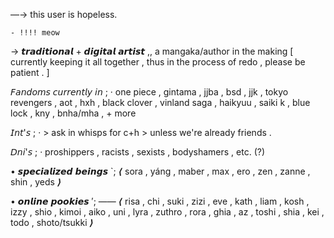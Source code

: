 —→ this user is hopeless.
        
    - !!!! meow 
 
  → 𝙩𝙧𝙖𝙙𝙞𝙩𝙞𝙤𝙣𝙖𝙡 + 𝙙𝙞𝙜𝙞𝙩𝙖𝙡 𝙖𝙧𝙩𝙞𝙨𝙩 ,, a mangaka/author in the making
[ currently keeping it all together , thus in the process of redo , please be patient . ]

𝘍𝘢𝘯𝘥𝘰𝘮𝘴 𝘤𝘶𝘳𝘳𝘦𝘯𝘵𝘭𝘺 𝘪𝘯 ;
· one piece , gintama , jjba , bsd , jjk , tokyo revengers , aot , hxh , black clover , vinland saga , haikyuu , saiki k , blue lock , kny , bnha/mha , + more 

𝘐𝘯𝘵'𝘴 ;
· > ask in whisps for c+h > unless we're already friends . 

𝘋𝘯𝘪'𝘴 ; 
· proshippers , racists , sexists , bodyshamers , etc. (?)

• 𝙨𝙥𝙚𝙘𝙞𝙖𝙡𝙞𝙯𝙚𝙙 𝙗𝙚𝙞𝙣𝙜𝙨 `;
⟨ sora , yáng , maber , max , ero , zen , zanne , shin , yeds ⟩

• 𝙤𝙣𝙡𝙞𝙣𝙚 𝙥𝙤𝙤𝙠𝙞𝙚𝙨 ′;
—— ⟨ risa , chi , suki , zizi , eve , kath , liam , kosh , izzy , shio , kimoi , aiko , uni , lyra , zuthro , rora , ghia , az , toshi , shia , kei , todo , shoto/tsukki ⟩

  
